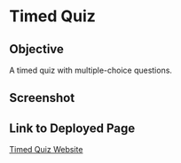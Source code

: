 # Timed Quiz

## Objective
A timed quiz with multiple-choice questions.

## Screenshot


## Link to Deployed Page
[Timed Quiz Website](https://coleenyart.github.io/code-quiz/)
